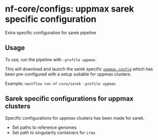 # nf-core/configs: uppmax sarek specific configuration

Extra specific configuration for sarek pipeline

## Usage

To use, run the pipeline with `-profile uppmax`.

This will download and launch the sarek specific [`uppmax.config`](../../../conf/pipeline/sarek/uppmax.config) which has been pre-configured with a setup suitable for uppmax clusters.

Example: `nextflow run nf-core/sarek -profile uppmax`

## Sarek specific configurations for uppmax clusters

Specific configurations for uppmax clusters has been made for sarek.

* Set paths to reference genomes
* Set path to singularity containers for `irma`
